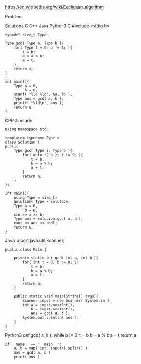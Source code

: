 https://en.wikipedia.org/wiki/Euclidean_algorithm

Problem


Solutions
C
C++
Java
Python3
C
    #include <stdio.h>

    typedef size_t Type;

    Type gcd( Type a, Type b ){
        for( Type t = 0; b != 0; ){
            t = b;
            b = a % b;
            a = t;
        }
        return a;
    }

    int main(){
        Type a = 0,
             b = 0;
        scanf( "%ld %ld", &a, &b );
        Type ans = gcd( a, b );
        printf( "%ld\n", ans );
        return 0;
    }
CPP
    #include <iostream>

    using namespace std;

    template< typename Type >
    class Solution {
    public:
        Type gcd( Type a, Type b ){
            for( auto t{ b }; b != 0; ){
                t = b;
                b = a % b;
                a = t;
            }
            return a;
        }
    };

    int main(){
        using Type = size_t;
        Solution< Type > solution;
        Type a = 0,
             b = 0;
        cin >> a >> b;
        Type ans = solution.gcd( a, b );
        cout << ans << endl;
        return 0;
    }
Java
    import java.util.Scanner;

    public class Main {

        private static int gcd( int a, int b ){
            for( int t = 0; b != 0; ){
                t = b;
                b = a % b;
                a = t;
            }
            return a;
        }

        public static void main(String[] args){
            Scanner input = new Scanner( System.in );
            int a = input.nextInt(),
                b = input.nextInt(),
                ans = gcd( a, b );
            System.out.println( ans );
        }
    }
Python3
    def gcd( a, b ):
        while b != 0:
            t = b
            b = a % b
            a = t
        return a

    if __name__ == '__main__':
        a, b = map( int, input().split() )
        ans = gcd( a, b )
        print( ans )
